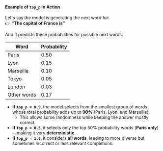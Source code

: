 
#### **Example of `top_p` in Action**

Let's say the model is generating the next word for:  
👉 **"The capital of France is"**

And it predicts these probabilities for possible next words:

|Word|Probability|
|---|---|
|Paris|0.50|
|Lyon|0.15|
|Marseille|0.10|
|Tokyo|0.05|
|London|0.03|
|Other words|0.17|

- **If `top_p = 0.9`**, the model selects from the smallest group of words whose total probability adds up to **90%** (Paris, Lyon, and Marseille).
    - This allows some randomness while keeping the answer mostly correct.
- **If `top_p = 0.5`**, it selects only the top 50% probability words (**Paris only**)—making it very **deterministic**.
- **If `top_p = 1.0`**, it considers **all words**, leading to more diverse but sometimes incorrect or less relevant completions.